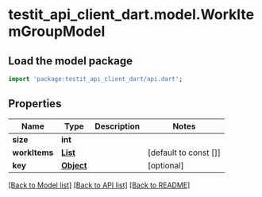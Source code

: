 # testit_api_client_dart.model.WorkItemGroupModel

## Load the model package
```dart
import 'package:testit_api_client_dart/api.dart';
```

## Properties
Name | Type | Description | Notes
------------ | ------------- | ------------- | -------------
**size** | **int** |  | 
**workItems** | [**List<WorkItemShortModel>**](WorkItemShortModel.md) |  | [default to const []]
**key** | [**Object**](.md) |  | [optional] 

[[Back to Model list]](../README.md#documentation-for-models) [[Back to API list]](../README.md#documentation-for-api-endpoints) [[Back to README]](../README.md)


